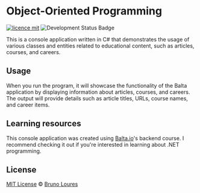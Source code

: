 # Object-Oriented Programming

[![licence mit](https://img.shields.io/badge/licence-MIT-blue.svg)](https://github.com/louresb/OOP/blob/main/LICENSE)
![Development Status Badge](https://img.shields.io/badge/Status-Concluded-green)

This is a console application written in C# that demonstrates the usage of various classes and entities related to educational content, such as articles, courses, and careers.

## Usage

When you run the program, it will showcase the functionality of the Balta application by displaying information about articles, courses, and careers. 
The output will provide details such as article titles, URLs, course names, and career items.

## Learning resources

This console application was created using [Balta.io](https://balta.io/)'s backend course. I recommend checking it out if you're interested in learning about .NET programming.

## License
[MIT License](https://github.com/louresb/OOP/blob/main/LICENSE) © [Bruno Loures](https://github.com/louresb)
